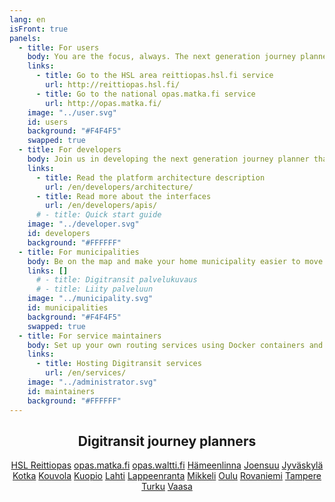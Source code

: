 ```yaml
---
lang: en
isFront: true
panels:
  - title: For users
    body: You are the focus, always. The next generation journey planner pinpoints your location and shows nearby routes, stops and timetables, in real time! Real time means that you will see the location of buses and trains, as well as the accurate times of arrival at the stops. No more time wasted waiting. The service filters unnecessary information and tells what is going on around you and how to get to your destination more conveniently. In the future, the real time service will cover the whole country.
    links:
      - title: Go to the HSL area reittiopas.hsl.fi service
        url: http://reittiopas.hsl.fi/
      - title: Go to the national opas.matka.fi service
        url: http://opas.matka.fi/
    image: "../user.svg"
    id: users
    background: "#F4F4F5"
    swapped: true
  - title: For developers
    body: Join us in developing the next generation journey planner that is used by hundreds of thousands of people every day. Probably by you, too. You can develop the service further as a whole or improve just one part of it. Make use of the code, create something new, and show it to others! You’ll be using state-of-the-art browser technology and will soon become familiar with the development environment. Roll up your sleeves and download Digitransit. The code is open-source.
    links:
      - title: Read the platform architecture description
        url: /en/developers/architecture/
      - title: Read more about the interfaces
        url: /en/developers/apis/
      # - title: Quick start guide
    image: "../developer.svg"
    id: developers
    background: "#FFFFFF"
  - title: For municipalities
    body: Be on the map and make your home municipality easier to move around. Join us in developing the next generation journey planner and get national visibility for your home municipality. Digitransit is an easy-to-access service platform provided by HSL, Fintraffic and TVV LMJ Oy. Thanks to its open-source nature, all interested parties can participate in the development of the service. This is likely to result in better quality, improve security and provide data that is always up-to-date. Make sure that the route and timetable information for your municipality are available for the service platform.
    links: []
      # - title: Digitransit palvelukuvaus
      # - title: Liity palveluun
    image: "../municipality.svg"
    id: municipalities
    background: "#F4F4F5"
    swapped: true
  - title: For service maintainers
    body: Set up your own routing services using Docker containers and open source repositories from Digitransit.
    links:
      - title: Hosting Digitransit services
        url: /en/services/
    image: "../administrator.svg"
    id: maintainers
    background: "#FFFFFF"
---
```


<div align="center">

## Digitransit journey planners

[HSL Reittiopas](https://hsl.fi) [opas.matka.fi](https://opas.matka.fi)
[opas.waltti.fi](https://opas.waltti.fi) [Hämeenlinna](https://hameenlinna.digitransit.fi)
[Joensuu](https://joensuu.digitransit.fi) [Jyväskylä](https://jyvaskyla.digitransit.fi)
[Kotka](https://kotka.digitransit.fi) [Kouvola](https://kouvola.digitransit.fi)
[Kuopio](https://kuopio.digitransit.fi) [Lahti](https://lahti.digitransit.fi)
[Lappeenranta](https://lappeenranta.digitransit.fi) [Mikkeli](https://mikkeli.digitransit.fi)
[Oulu](https://oulu.digitransit.fi) [Rovaniemi](https://rovaniemi.digitransit.fi)
[Tampere](https://tampere.digitransit.fi) [Turku](https://turku.digitransit.fi)
[Vaasa](https://vaasa.digitransit.fi)

</div>